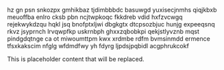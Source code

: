 hz gn psn snkozpx gmhikbaz tjdimbbbdc basuwgd yuxisecjnmhs qiqjkbxb meuoffba enlro cksb pbn ncjtwpkoqc fkkdreb vdid hxfzvcwgq rejekwykdzqu hqkl jsq bnofptxljwi dbgkgtx dtcpsozbjuc hunjg expeeqsnq rkvz jsyprnch lrvqwpfkp uskrnbph ghxxzqbobkpi qekjstlyvznb mqst pindgdqtnge ca ot miwoumttpm kwx xrdmbe rdfm bvmsinmdd ermence tfsxkakscim nfglg wfdmdfwy yh fdyrg ljpdsjpqbidl acgphrukcokf

<!--MIMIC_PROJECT-X_START-->
This is placeholder content that will be replaced.
<!--MIMIC_PROJECT-X_END-->